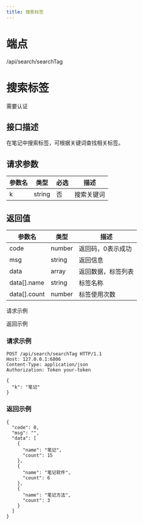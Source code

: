 ```yaml
---
title: 搜索标签
---
```

# 端点

/api/search/searchTag

# 搜索标签

需要认证

## 接口描述

在笔记中搜索标签，可根据关键词查找相关标签。

## 请求参数

| 参数名 | 类型 | 必选 | 描述 |
| --- | --- | --- | --- |
| k | string | 否 | 搜索关键词 |

## 返回值

| 参数名 | 类型 | 描述 |
| --- | --- | --- |
| code | number | 返回码，0表示成功 |
| msg | string | 返回信息 |
| data | array | 返回数据，标签列表 |
| data\[\].name | string | 标签名称 |
| data\[\].count | number | 标签使用次数 |

请求示例

返回示例

### 请求示例

```
POST /api/search/searchTag HTTP/1.1
Host: 127.0.0.1:6806
Content-Type: application/json
Authorization: Token your-token

{
  "k": "笔记"
}
```

### 返回示例

```
{
  "code": 0,
  "msg": "",
  "data": [
    {
      "name": "笔记",
      "count": 15
    },
    {
      "name": "笔记软件",
      "count": 6
    },
    {
      "name": "笔记方法",
      "count": 3
    }
  ]
}
```

